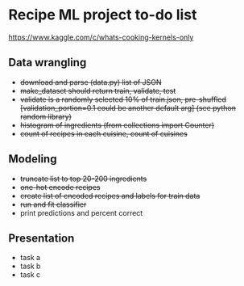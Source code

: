 # Recipe ML project to-do list

https://www.kaggle.com/c/whats-cooking-kernels-only

## Data wrangling
- ~~download and parse (data.py) list of JSON~~
- ~~make_dataset should return train, validate, test~~
- ~~validate is a randomly selected 10% of train.json, pre-shuffled [validation_portion=0.1 could be another default arg] (see python random library)~~
- ~~histogram of ingredients (from collections import Counter)~~
- ~~count of recipes in each cuisine, count of cuisines~~

## Modeling
- ~~truncate list to top 20-200 ingredients~~
- ~~one-hot encode recipes~~
- ~~create list of encoded recipes and labels for train data~~
- ~~run and fit classifier~~
- print predictions and percent correct

## Presentation
- task a
- task b
- task c
